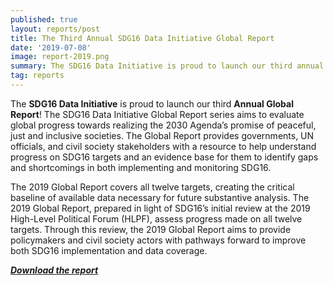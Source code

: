 ```yaml
---
published: true
layout: reports/post
title: The Third Annual SDG16 Data Initiative Global Report
date: '2019-07-08'
image: report-2019.png
summary: The SDG16 Data Initiative is proud to launch our third annual Global Report!
tag: reports
---
```


The **SDG16 Data Initiative** is proud to launch our third **Annual Global Report**! The SDG16 Data Initiative Global Report series aims to evaluate global progress towards realizing the 2030 Agenda’s promise of peaceful, just and inclusive societies. The Global Report provides governments, UN officials, and civil society stakeholders with a resource to help understand progress on SDG16 targets and an evidence base for them to identify gaps and shortcomings in both implementing and monitoring SDG16.

The 2019 Global Report covers all twelve targets, creating the critical baseline of available data necessary for future substantive analysis. The 2019 Global Report, prepared in light of SDG16’s initial review at the 2019 High-Level Political Forum (HLPF), assess progress made on all twelve targets. Through this review, the 2019 Global Report aims to provide policymakers and civil society actors with pathways forward to improve both SDG16 implementation and data coverage.

**_[Download the report](https://drive.google.com/file/d/1FuVB6Bd1mUdBnjWK18ytmdnyu3H8vgc8/view)_**
